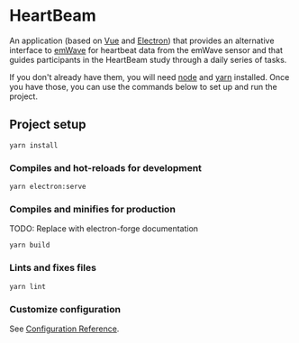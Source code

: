 # HeartBeam

An application (based on [Vue](vuejs.org) and [Electron](electronjs.org)) that provides an alternative interface to [emWave](https://store.heartmath.com/emwavepro) for heartbeat data from the emWave sensor and that guides participants in the HeartBeam study through a daily series of tasks.

If you don't already have them, you will need [node](nodejs.org) and [yarn](https://yarnpkg.com) installed. Once you have those, you can use the commands below to set up and run the project.

## Project setup
```
yarn install
```

### Compiles and hot-reloads for development
```
yarn electron:serve
```

### Compiles and minifies for production
TODO: Replace with electron-forge documentation
```
yarn build
```

### Lints and fixes files
```
yarn lint
```

### Customize configuration
See [Configuration Reference](https://cli.vuejs.org/config/).
